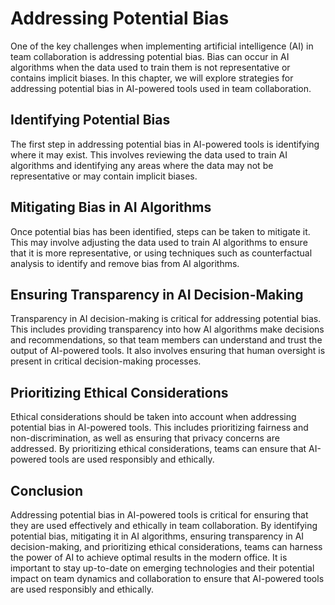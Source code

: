 Addressing Potential Bias
=======================================================================

One of the key challenges when implementing artificial intelligence (AI) in team collaboration is addressing potential bias. Bias can occur in AI algorithms when the data used to train them is not representative or contains implicit biases. In this chapter, we will explore strategies for addressing potential bias in AI-powered tools used in team collaboration.

Identifying Potential Bias
--------------------------

The first step in addressing potential bias in AI-powered tools is identifying where it may exist. This involves reviewing the data used to train AI algorithms and identifying any areas where the data may not be representative or may contain implicit biases.

Mitigating Bias in AI Algorithms
--------------------------------

Once potential bias has been identified, steps can be taken to mitigate it. This may involve adjusting the data used to train AI algorithms to ensure that it is more representative, or using techniques such as counterfactual analysis to identify and remove bias from AI algorithms.

Ensuring Transparency in AI Decision-Making
-------------------------------------------

Transparency in AI decision-making is critical for addressing potential bias. This includes providing transparency into how AI algorithms make decisions and recommendations, so that team members can understand and trust the output of AI-powered tools. It also involves ensuring that human oversight is present in critical decision-making processes.

Prioritizing Ethical Considerations
-----------------------------------

Ethical considerations should be taken into account when addressing potential bias in AI-powered tools. This includes prioritizing fairness and non-discrimination, as well as ensuring that privacy concerns are addressed. By prioritizing ethical considerations, teams can ensure that AI-powered tools are used responsibly and ethically.

Conclusion
----------

Addressing potential bias in AI-powered tools is critical for ensuring that they are used effectively and ethically in team collaboration. By identifying potential bias, mitigating it in AI algorithms, ensuring transparency in AI decision-making, and prioritizing ethical considerations, teams can harness the power of AI to achieve optimal results in the modern office. It is important to stay up-to-date on emerging technologies and their potential impact on team dynamics and collaboration to ensure that AI-powered tools are used responsibly and ethically.
